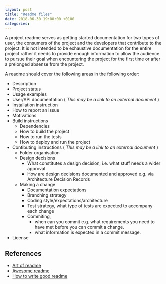 ```yaml
---
layout: post
title: "Readme files"
date: 2018-06-30 19:00:00 +0100
categories:
---
```


A project readme serves as getting started documentation for two types of user, the consumers of the project and the developers that contribute to the project.  It is not intended to be exhaustive documentation for the entire project rather it needs to provide enough information to allow the audience to pursue their goal when encountering the project for the first time or after a prelonged absense from the project.

A readme should cover the following areas in the following order:

* Description
* Project status
* Usage examples
* User/API documentation ( _This may be a link to an external document_ )
* Installation instruction
* How to report an issue
* Motivations
* Build instructions
  * Dependencies
  * How to build the project
  * How to run the tests
  * How to deploy and run the project
* Contibuting instructions ( _This may be a link to an external document_ )
  * Folder organisation
  * Design decisions
    * What constitutes a design decision, i.e. what stuff needs a wider approval
    * How are design decisions documented and approved e.g. via Architecture Decision Records
  * Making a change
    * Documentation expectations
    * Branching strategy
    * Coding style/expectations/architecture
    * Test strategy, what type of tests are expected to accompany each change
    * Commiting, 
      * when can you commit e.g. what requirements you need to have met before you can commit a change.
      * what information is expected in a commit message.  
* License

## References

* [Art of readme](https://github.com/noffle/art-of-readme)
* [Awesome readme](https://github.com/matiassingers/awesome-readme)
* [How to write good readme](https://thejunkland.com/blog/how-to-write-good-readme.html)

